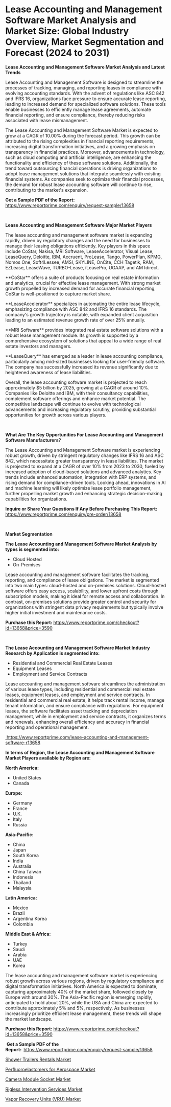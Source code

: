 <p><h1>Lease Accounting and Management Software Market Analysis and Market Size: Global Industry Overview, Market Segmentation and Forecast (2024 to 2031)</h1></p><p><strong>Lease Accounting and Management Software Market Analysis and Latest Trends</strong></p>
<p><p>Lease Accounting and Management Software is designed to streamline the processes of tracking, managing, and reporting leases in compliance with evolving accounting standards. With the advent of regulations like ASC 842 and IFRS 16, organizations face pressure to ensure accurate lease reporting, leading to increased demand for specialized software solutions. These tools enable businesses to efficiently manage lease agreements, automate financial reporting, and ensure compliance, thereby reducing risks associated with lease mismanagement.</p><p>The Lease Accounting and Management Software Market is expected to grow at a CAGR of 10.00% during the forecast period. This growth can be attributed to the rising complexities in financial reporting requirements, increasing digital transformation initiatives, and a growing emphasis on transparency in financial practices. Moreover, advancements in technology, such as cloud computing and artificial intelligence, are enhancing the functionality and efficiency of these software solutions. Additionally, the trend toward outsourcing financial operations is driving organizations to adopt lease management solutions that integrate seamlessly with existing financial systems. As companies seek to optimize their financial processes, the demand for robust lease accounting software will continue to rise, contributing to the market's expansion.</p></p>
<p><strong>Get a Sample PDF of the Report:&nbsp;</strong> <a href="https://www.reportprime.com/enquiry/request-sample/13658">https://www.reportprime.com/enquiry/request-sample/13658</a></p>
<p>&nbsp;</p>
<p><strong>Lease Accounting and Management Software Major Market Players</strong></p>
<p><p>The lease accounting and management software market is expanding rapidly, driven by regulatory changes and the need for businesses to manage their leasing obligations efficiently. Key players in this space include CoStar, Nakisa, MRI Software, LeaseAccelerator, Visual Lease, LeaseQuery, Deloitte, IBM, Accruent, ProLease, Tango, PowerPlan, KPMG, Nomos One, Soft4Lessee, AMSI, SKYLINE, OnCite, CCH Tagetik, RAM, EZLease, LeaseWave, TURBO-Lease, iLeasePro, UGAAP, and AMTdirect.</p><p>**CoStar** offers a suite of products focusing on real estate information and analytics, crucial for effective lease management. With strong market growth propelled by increased demand for accurate financial reporting, CoStar is well-positioned to capture market share.</p><p>**LeaseAccelerator** specializes in automating the entire lease lifecycle, emphasizing compliance with ASC 842 and IFRS 16 standards. The company's growth trajectory is notable, with expanded client acquisition leading to an estimated revenue growth rate of over 25% annually.</p><p>**MRI Software** provides integrated real estate software solutions with a robust lease management module. Its growth is supported by a comprehensive ecosystem of solutions that appeal to a wide range of real estate investors and managers.</p><p>**LeaseQuery** has emerged as a leader in lease accounting compliance, particularly among mid-sized businesses looking for user-friendly software. The company has successfully increased its revenue significantly due to heightened awareness of lease liabilities.</p><p>Overall, the lease accounting software market is projected to reach approximately $5 billion by 2025, growing at a CAGR of around 10%. Companies like Deloitte and IBM, with their consultancy capabilities, complement software offerings and enhance market potential. The competitive landscape will continue to evolve with technological advancements and increasing regulatory scrutiny, providing substantial opportunities for growth across various players.</p></p>
<p>&nbsp;</p>
<p><strong>What Are The Key Opportunities For Lease Accounting and Management Software Manufacturers?</strong></p>
<p><p>The Lease Accounting and Management Software market is experiencing robust growth, driven by stringent regulatory changes like IFRS 16 and ASC 842, which necessitate greater transparency in lease liabilities. The market is projected to expand at a CAGR of over 10% from 2023 to 2030, fueled by increased adoption of cloud-based solutions and advanced analytics. Key trends include enhanced automation, integration with ERP systems, and rising demand for compliance-driven tools. Looking ahead, innovations in AI and machine learning will likely optimize lease portfolio management, further propelling market growth and enhancing strategic decision-making capabilities for organizations.</p></p>
<p><strong>Inquire or Share Your Questions If Any Before Purchasing This Report:</strong> <a href="https://www.reportprime.com/enquiry/pre-order/13658">https://www.reportprime.com/enquiry/pre-order/13658</a></p>
<p>&nbsp;</p>
<p><strong>Market Segmentation</strong></p>
<p><strong>The Lease Accounting and Management Software Market Analysis by types is segmented into:</strong></p>
<p><ul><li>Cloud Hosted</li><li>On-Premises</li></ul></p>
<p><p>Lease accounting and management software facilitates the tracking, reporting, and compliance of lease obligations. The market is segmented into two main types: cloud-hosted and on-premises solutions. Cloud-hosted software offers easy access, scalability, and lower upfront costs through subscription models, making it ideal for remote access and collaboration. In contrast, on-premises solutions provide greater control and security for organizations with stringent data privacy requirements but typically involve higher initial investment and maintenance costs.</p></p>
<p><strong>Purchase this Report:&nbsp;</strong><a href="https://www.reportprime.com/checkout?id=13658&price=3590">https://www.reportprime.com/checkout?id=13658&price=3590</a></p>
<p>&nbsp;</p>
<p><strong>The Lease Accounting and Management Software Market Industry Research by Application is segmented into:</strong></p>
<p><ul><li>Residential and Commercial Real Estate Leases</li><li>Equipment Leases</li><li>Employment and Service Contracts</li></ul></p>
<p><p>Lease accounting and management software streamlines the administration of various lease types, including residential and commercial real estate leases, equipment leases, and employment and service contracts. In residential and commercial real estate, it helps track rental income, manage tenant information, and ensure compliance with regulations. For equipment leases, the software facilitates asset tracking and depreciation management, while in employment and service contracts, it organizes terms and renewals, enhancing overall efficiency and accuracy in financial reporting and operational management.</p></p>
<p><a href="https://www.reportprime.com/lease-accounting-and-management-software-r13658">&nbsp;https://www.reportprime.com/lease-accounting-and-management-software-r13658</a></p>
<p><strong>In terms of Region, the Lease Accounting and Management Software Market Players available by Region are:</strong></p>
<p>
    <p> <strong> North America: </strong>
        <ul>
            <li>United States</li>
            <li>Canada</li>
        </ul>
        </p> 
    <p> <strong> Europe: </strong>
        <ul>
            <li>Germany</li>
            <li>France</li>
            <li>U.K.</li>
            <li>Italy</li>
            <li>Russia</li>
        </ul>
        </p> 
    <p> <strong> Asia-Pacific: </strong>
        <ul>
            <li>China</li>
            <li>Japan</li>
            <li>South Korea</li>
            <li>India</li>
            <li>Australia</li>
            <li>China Taiwan</li>
            <li>Indonesia</li>
            <li>Thailand</li>
            <li>Malaysia</li>
        </ul>
        </p> 
    <p> <strong> Latin America: </strong>
        <ul>
            <li>Mexico</li>
            <li>Brazil</li>
            <li>Argentina Korea</li>
            <li>Colombia</li>
        </ul>
        </p> 
    <p> <strong> Middle East & Africa: </strong>
        <ul>
            <li>Turkey</li>
            <li>Saudi</li>
            <li>Arabia</li>
            <li>UAE</li>
            <li>Korea</li>
        </ul>
    </p>
    </p>
<p><p>The lease accounting and management software market is experiencing robust growth across various regions, driven by regulatory compliance and digital transformation initiatives. North America is expected to dominate, capturing approximately 40% of the market share, followed closely by Europe with around 30%. The Asia-Pacific region is emerging rapidly, anticipated to hold about 20%, while the USA and China are expected to contribute approximately 5% and 5%, respectively. As businesses increasingly prioritize efficient lease management, these trends will shape the market landscape.</p></p>
<p><strong>Purchase this Report: </strong><a href="https://www.reportprime.com/checkout?id=13658&price=3590">https://www.reportprime.com/checkout?id=13658&price=3590</a></p>
<p>&nbsp;<strong>Get a Sample PDF of the Report:&nbsp;&nbsp;</strong><a href="https://www.reportprime.com/enquiry/request-sample/13658">https://www.reportprime.com/enquiry/request-sample/13658</a></p>
<p><strong></strong></p>
<p><p><a href="https://medium.com/@heatherfernandez476/in-the-shower-trailers-rentals-market-the-main-focus-is-on-keeping-costs-low-and-getting-the-db5901d3f300">Shower Trailers Rentals Market</a></p><p><a href="https://medium.com/@heatherfernandez476/the-perfluoroelastomers-for-aerospace-market-prioritizes-cost-control-and-efficiency-enhancement-c1578043a4fe">Perfluoroelastomers for Aerospace Market</a></p><p><a href="https://www.linkedin.com/pulse/what-emerging-market-trends-camera-module-socket-detailed-mntfe?trackingId=HZ1E9erNRtK0%2BHk4TX7rYQ%3D%3D">Camera Module Socket Market</a></p><p><a href="https://github.com/MarlinNader2023/Market-Research-Report-List-1/blob/main/rigless-intervention-services-market.md">Rigless Intervention Services Market</a></p><p><a href="https://issuu.com/reportprime-2/docs/vapor-recovery-units-vru-market-siz_72d0f298c9601d">Vapor Recovery Units (VRU) Market</a></p></p>